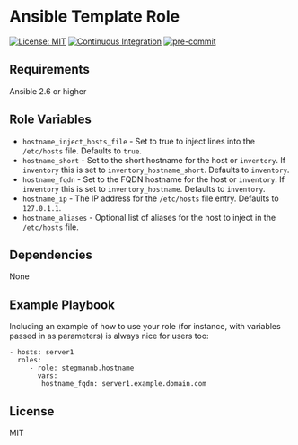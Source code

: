 # Ansible Template Role

[![License: MIT](https://img.shields.io/github/license/stegmannb/ansible-role-hostname)](https://github.com/stegmannb/ansible-role-hostname/blob/master/LICENSE)
[![Continuous Integration](https://github.com/stegmannb/ansible-role-hostname/actions/workflows/continuous-integration.yml/badge.svg)](https://github.com/stegmannb/ansible-role-hostname/actions/workflows/continuous-integration.yml)
[![pre-commit](https://img.shields.io/badge/pre--commit-enabled-brightgreen?logo=pre-commit&logoColor=white)](https://github.com/pre-commit/pre-commit)

## Requirements

Ansible 2.6 or higher

## Role Variables

- `hostname_inject_hosts_file` - Set to true to inject lines into the `/etc/hosts` file. Defaults to `true`.
- `hostname_short` - Set to the short hostname for the host or `inventory`. If `inventory` this is set to `inventory_hostname_short`. Defaults to `inventory`.
- `hostname_fqdn` - Set to the FQDN hostname for the host or `inventory`. If `inventory` this is set to `inventory_hostname`. Defaults to `inventory`.
- `hostname_ip` - The IP address for the `/etc/hosts` file entry. Defaults to `127.0.1.1`.
- `hostname_aliases` - Optional list of aliases for the host to inject in the `/etc/hosts` file.

## Dependencies

None

## Example Playbook

Including an example of how to use your role (for instance, with variables passed in as parameters) is always nice for users too:

    - hosts: server1
      roles:
         - role: stegmannb.hostname
           vars:
            hostname_fqdn: server1.example.domain.com

## License

MIT
